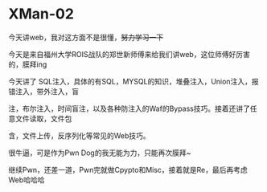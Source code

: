# XMan-02



今天讲web，我对这方面不是很懂，~~努力学习一下~~



今天是来自福州大学ROIS战队的郑世新师傅来给我们讲web，这位师傅好厉害的，膜拜ing



今天讲了 SQL注入，具体的有SQL，MYSQL的知识，堆叠注入，Union注入，报错注入，带外注入，盲

注，布尔注入，时间盲注，以及各种防注入的Waf的Bypass技巧。接着还讲了任意文件读取，文件包

含，文件上传，反序列化等常见的Web技巧。



很牛逼，可是作为Pwn Dog的我无能为力，只能再次膜拜~



继续Pwn，还差一道，Pwn完就做Cpypto和Misc，接着就是Re，最后再考虑Web哈哈哈

